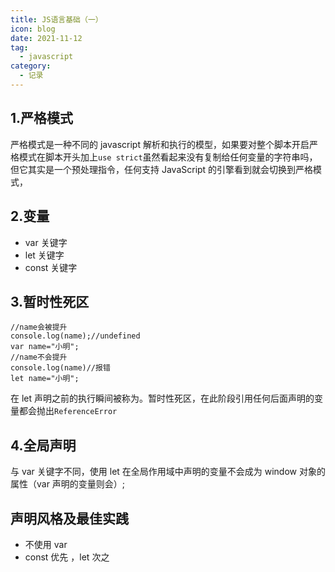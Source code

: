```yaml
---
title: JS语言基础（一）
icon: blog
date: 2021-11-12
tag:
  - javascript
category:
  - 记录
---
```


## 1.严格模式

严格模式是一种不同的 javascript 解析和执行的模型，如果要对整个脚本开启严格模式在脚本开头加上`use strict`虽然看起来没有复制给任何变量的字符串吗，但它其实是一个预处理指令，任何支持 JavaScript 的引擎看到就会切换到严格模式，

## 2.变量

- var 关键字
- let 关键字
- const 关键字

## 3.暂时性死区

```
//name会被提升
console.log(name);//undefined
var name="小明";
//name不会提升
console.log(name)//报错
let name="小明";
```

在 let 声明之前的执行瞬间被称为。暂时性死区，在此阶段引用任何后面声明的变量都会抛出`ReferenceError`

## 4.全局声明

与 var 关键字不同，使用 let 在全局作用域中声明的变量不会成为 window 对象的属性（var 声明的变量则会）;

## 声明风格及最佳实践

- 不使用 var
- const 优先 ，let 次之
